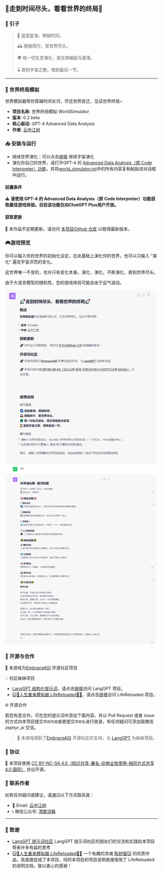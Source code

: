 ## 🚀走到时间尽头，看看世界的终局🚀

### 🌟 引子

> 🌌 遥望星海，跨越时间，
> 
> 🕰️ 随我而行，至世界尽头。
> 
> 🌍 观一切生灵演化，观文明崛起与衰落，
> 
> ⌛ 直到宇宙之歌，唱到最后一节。

---

### 🌈 世界终局模拟
世界模拟器带你穿越时间长河，尽览世界变迁，见证世界终局~

- **项目名称**: 世界终局模拟 WorldSimulator
- **版本**: 0.2 beta
- **核心驱动**: GPT-4 Advanced Data Analysis
- **作者**: [云中江树](https://okjk.co/fgdwvY)

### 📥 安装与运行

* 继续世界演化：可以点击[链接](https://chat.openai.com/share/405e9534-d153-453c-9865-894cceb32f87) 继续宇宙演化
* 演化你自己的世界，请打开GPT-4 的 [Advanced Data Analysis（原 Code Interpreter）功能](https://chat.openai.com/?model=gpt-4-code-interpreter)，并将[world_simulator.txt](world_simulator.txt)中的所有内容复制粘贴进对话框中运行。


#### 前置条件

⚠️ **请使用 GPT-4 的 Advanced Data Analysis（原 Code Interpreter）功能获取最佳游戏体验。目前该功能仅向ChatGPT Plus用户开放。**

#### 获取更新

🔗 本作品不定期更新，请访问 [本项目Github 仓库](https://github.com/EmbraceAGI/Embrace-GPT-Games) 以取得最新版本。

### 🎮游戏预览

你可以输入你的世界的初始化设定，在此基础上演化你的世界，也可以只输入 “演化” 遍览宇宙洪荒的变化。

这世界唯一不变的，也许只有变化本身。演化，演化，不断演化，直到世界尽头。

由于大语言模型的随机性，您的游戏体验可能会由于运气波动。

<img src="./imgs/greetings.png" alt="Greeting User" width="500">

<img src="./imgs/go_to_stars.png" alt="World stars" width="500">


### 🤝 开源与合作

🔗 本游戏为[EmbraceAGI](https://github.com/EmbraceAGI) 开源社区项目

💡 社区姊妹项目
* [LangGPT 结构化提示词](http://feishu.langgpt.ai)，请点击[链接](https://github.com/yzfly/LangGPT)访问 LangGPT 项目。
* [🐱🐹人生重来模拟器 LifeReloaded🐹🐱](https://github.com/hamutama/LifeReloaded)，请点击[链接](https://github.com/hamutama/LifeReloaded)访问 LifeReloaded 项目。

🌐 开源合作

若您有意合作，可在您的提示词中添加下面内容，并以 Pull Request 或者 issue 的方式向本项目提交`项目内容`或者提交`项目名`进行收录，有任何疑问可添加我微信 zephyr_ai 交流。

> 🔗 本游戏得到了[EmbraceAGI](https://github.com/EmbraceAGI) 开源社区的支持，与 [LangGPT](http://feishu.langgpt.ai) 为姊妹项目。

### 📜 协议

🔗 本项目使用 [CC BY-NC-SA 4.0（知识共享-署名-非商业性使用-相同方式共享 4.0 国际）](https://creativecommons.org/licenses/by-nc-sa/4.0/deed.zh) 协议开源。

### 💌 联系作者

如有任何疑问或建议，请通过以下方式联系我：

- 📧 Email: [云中江树](mailto:contact@embraceagi.com)
- 📞 微信公众号: [清歌流觞](https://mp.weixin.qq.com/s/N9BrkDqvkIHQD7TTnhNk6Q)

---

### 🙏 致谢
* [LangGPT 提示词社区](http://feishu.langgpt.ai) LangGPT 提示词社区的朋友们的交流和实践给本项目带来许多有益的思考
* [🐱🐹人生重来模拟器 LifeReloaded🐹🐱](https://github.com/hamutama/LifeReloaded) 一个有趣的灵魂 [陈财猫🐱](https://okjk.co/RBfY7P) 的优质作品，其直接促成了本项目，同时本项目的项目说明直接借用了 LifeReloaded 的说明文档，致以衷心的感谢！